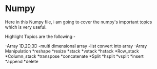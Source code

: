 # Numpy

Here in this Numpy file, i am going to cover the numpy's important topics which is very useful.

Highlight Topics are the following:-

-Array 1D,2D,3D
-multi dimensional array
-list convert into array
-Array Manipulation 
   *reshape
   *resize
   *stack
   *vstack
   *hstack
   *Row_stack 
   *Column_stack
   *transpose
   *concatenate
   *Split
   *hsplit 
   *vsplit
   *insert
   *append
  *delete
